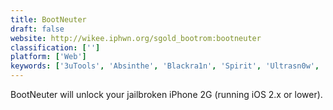 ```yaml
---
title: BootNeuter
draft: false 
website: http://wikee.iphwn.org/sgold_bootrom:bootneuter
classification: ['']
platform: ['Web']
keywords: ['3uTools', 'Absinthe', 'Blackra1n', 'Spirit', 'Ultrasn0w', 'redsn0w', 'sn0wbreeze']
---
```

BootNeuter will unlock your jailbroken iPhone 2G (running iOS 2.x or lower).